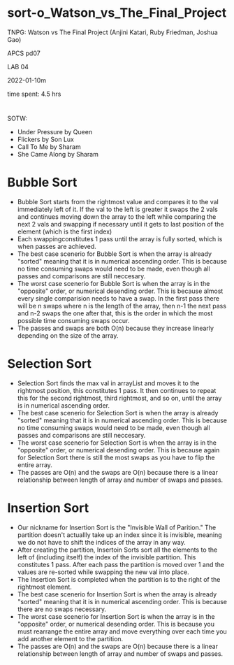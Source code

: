 # sort-o_Watson_vs_The_Final_Project

TNPG: Watson vs The Final Project (Anjini Katari, Ruby Friedman, Joshua Gao)

APCS pd07

LAB 04

2022-01-10m

time spent: 4.5 hrs

#

SOTW:
  - Under Pressure by Queen
  - Flickers by Son Lux
  - Call To Me by Sharam
  - She Came Along by Sharam

# Bubble Sort
 * Bubble Sort starts from the rightmost value and compares it to the val immediately left of it. If the val to the left is greater it swaps the 2 vals and continues moving down the array to the left while comparing the next 2 vals and swapping if necessary until it gets to last position of the element (which is the first index)
 * Each swappingconstitutes 1 pass until the array is fully sorted, which is when <number of vals in the array-1> passes are achieved.
 * The best case scenerio for Bubble Sort is when the array is already "sorted" meaning that it is in numerical ascending order. This is because no time consuming swaps would need to be made, even though all passes and comparisons are still neccesary.
 * The worst case scenerio for Bubble Sort is when the array is in the "opposite" order, or numerical desending order. This is because almost every single comparision needs to have a swap. In the first pass there will be n swaps where n is the length of the array, then n-1 the next pass and n-2 swaps the one after that, this is the order in which the most possible time consuming swaps occur.
 * The passes and swaps are both O(n) because they increase linearly depending on the size of the array.

# Selection Sort
 * Selection Sort finds the max val in arrayList and moves it to the rightmost position, this constitutes 1 pass. It then continues to repeat this for the second rightmost, third rightmost, and so on, until the array is in numerical ascending order. 
 * The best case scenerio for Selection Sort is when the array is already "sorted" meaning that it is in numerical ascending order. This is because no time consuming swaps would need to be made, even though all passes and comparisons are still neccesary.
 * The worst case scenerio for Selection Sort is when the array is in the "opposite" order, or numerical desending order. This is because again for Selection Sort there is still the most swaps as you have to flip the entire array. 
 * The passes are O(n) and the swaps are O(n) because there is a linear relationship between length of array and number of swaps and passes.
 
# Insertion Sort
 * Our nickname for Insertion Sort is the "Invisible Wall of Parition." The partition doesn't actuallly take up an index since it is invisible, meaning we do not have to shift the indices of the array in any way. 
 * After creating the partition, Insertoin Sorts sort all the elements to the left of (including itself) the index of the invisible partition. This constitutes 1 pass. After each pass the partition is moved over 1 and the values are re-sorted while swapping the new val into place. 
 * The Insertion Sort is completed when the partition is to the right of the rightmost element.
 * The best case scenerio for Insertion Sort is when the array is already "sorted" meaning that it is in numerical ascending order. This is because there are no swaps necessary.
 * The worst case scenerio for Insertion Sort is when the array is in the "opposite" order, or numerical desending order. This is because you must rearrange the entire array and move everything over each time you add another element to the partition.
 * The passes are O(n) and the swaps are O(n) because there is a linear relationship between length of array and number of swaps and passes.

